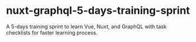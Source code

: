 # nuxt-graphql-5-days-training-sprint
A 5-days training sprint to learn Vue, Nuxt, and GraphQL with task checklists for faster learning process.

